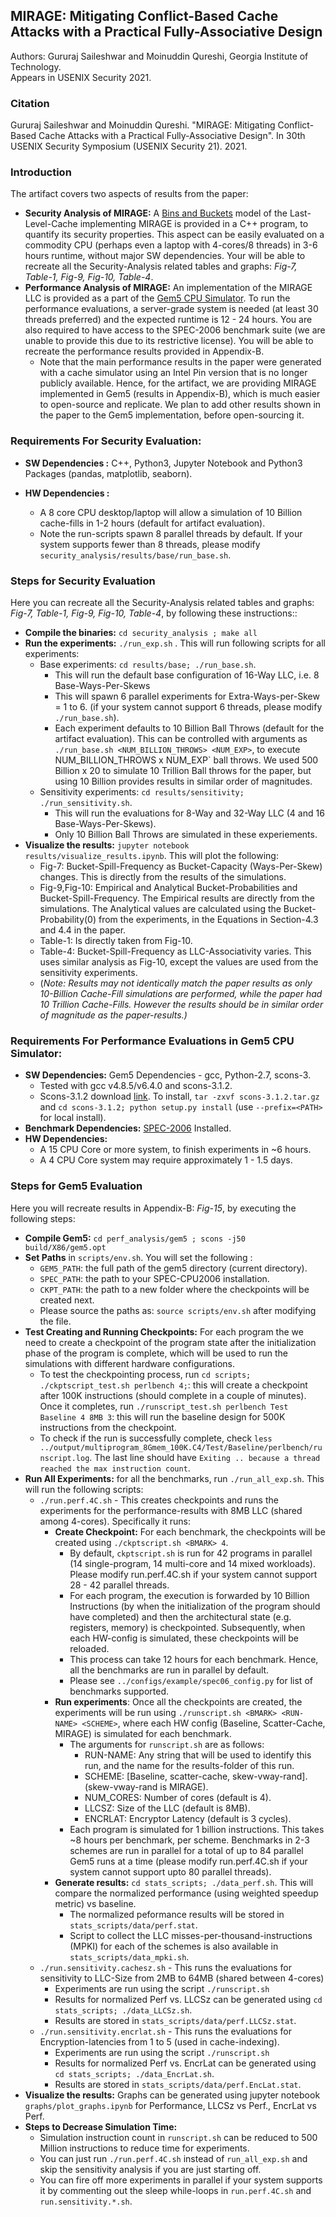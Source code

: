 ## MIRAGE: Mitigating Conflict-Based Cache Attacks with a Practical Fully-Associative Design  
Authors: Gururaj Saileshwar and Moinuddin Qureshi, Georgia Institute of Technology.  
Appears in USENIX Security 2021.   

### Citation
Gururaj Saileshwar and Moinuddin Qureshi. "MIRAGE: Mitigating Conflict-Based Cache Attacks with a Practical Fully-Associative Design". In 30th USENIX Security Symposium (USENIX Security 21). 2021.

### Introduction
The artifact covers two aspects of results from the paper:  

- **Security Analysis of MIRAGE:** A [Bins and Buckets](https://en.wikipedia.org/wiki/Balls_into_bins_problem) model of the Last-Level-Cache implementing MIRAGE is provided in a C++ program, to quantify its security properties.  This aspect can be easily evaluated on a commodity CPU (perhaps even a laptop with 4-cores/8 threads) in 3-6 hours runtime, without major SW dependencies. Your will be able to recreate all the Security-Analysis related tables and graphs: *Fig-7, Table-1, Fig-9, Fig-10, Table-4*. 
- **Performance Analysis of MIRAGE:** An implementation of the MIRAGE LLC is provided as a part of the [Gem5 CPU Simulator](https://www.gem5.org/). To run the performance evaluations, a server-grade system is needed (at least 30 threads preferred) and the expected runtime is 12 - 24 hours. You are also required to have access to the SPEC-2006 benchmark suite (we are unable to provide this due to its restrictive license). You will be able to recreate the performance results provided in Appendix-B.  
  - Note that the main performance results in the paper were generated with a cache simulator using an Intel Pin version that is no longer publicly available. Hence, for the artifact, we are providing MIRAGE implemented in Gem5 (results in Appendix-B), which is much easier to open-source and replicate. We plan to add other results shown in the paper to the Gem5 implementation, before open-sourcing it.

### Requirements For Security Evaluation:  
 - **SW Dependencies :**  C++, Python3, Jupyter Notebook and Python3 Packages (pandas, matplotlib, seaborn).   

 - **HW Dependencies :**
   - A 8 core CPU desktop/laptop will allow a simulation of 10 Billion cache-fills in 1-2 hours (default for artifact evaluation).   
   - Note the run-scripts spawn 8 parallel threads by default. If your system supports fewer than 8 threads, please modify `security_analysis/results/base/run_base.sh`.  

### Steps for Security Evaluation  
Here you can recreate all the Security-Analysis related tables and graphs: *Fig-7, Table-1, Fig-9, Fig-10, Table-4*, by following these instructions::  
- **Compile the binaries:** `cd security_analysis ; make all`  
- **Run the experiments:** `./run_exp.sh` . This will run following scripts for all experiments:
  - Base experiments: `cd results/base; ./run_base.sh`.
      * This will run the default base configuration of 16-Way LLC, i.e. 8 Base-Ways-Per-Skews
      * This will spawn 6 parallel experiments for Extra-Ways-per-Skew = 1 to 6.  (if your system cannot support 6 threads, please modify `./run_base.sh`).
      * Each experiment defaults to 10 Billion Ball Throws (default for the artifact evaluation). This can be controlled with arguments as `./run_base.sh <NUM_BILLION_THROWS> <NUM_EXP>`, to execute NUM_BILLION_THROWS x NUM_EXP` ball throws. We used 500 Billion x 20 to simulate 10 Trillion Ball throws for the paper, but using 10 Billion provides results in similar order of magnitudes.
  - Sensitivity experiments: `cd results/sensitivity; ./run_sensitivity.sh`.
      * This will run the evaluations for 8-Way and 32-Way LLC (4 and 16 Base-Ways-Per-Skews).
      * Only  10 Billion Ball Throws are simulated in these experiements.
- **Visualize the results:** `jupyter notebook results/visualize_results.ipynb`. This will plot the following:
  - Fig-7: Bucket-Spill-Frequency as Bucket-Capacity (Ways-Per-Skew) changes. This is directly from the results of the simulations.
  - Fig-9,Fig-10: Empirical and Analytical Bucket-Probabilities and Bucket-Spill-Frequency. The Empirical results are directly from the simulations. The Analytical values are calculated using the Bucket-Probability(0) from the experiments, in the Equations in Section-4.3 and 4.4 in the paper.
  - Table-1: Is directly taken from Fig-10.
  - Table-4: Bucket-Spill-Frequency as LLC-Associativity varies. This uses similar analysis as Fig-10, except the values are used from the sensitivity experiments.
  - (*Note: Results may not identically match the paper results as only 10-Billion Cache-Fill simulations are performed, while the paper had 10 Trillion Cache-Fills. However the results should be in similar order of magnitude as the paper-results.)*
      
  

### Requirements For Performance Evaluations in Gem5 CPU Simulator:
   - **SW Dependencies:** Gem5 Dependencies - gcc, Python-2.7, scons-3.
     - Tested with gcc v4.8.5/v6.4.0 and scons-3.1.2.
     - Scons-3.1.2 download [link](https://sourceforge.net/projects/scons/files/scons/3.1.2/scons-3.1.2.tar.gz/download). To install, `tar -zxvf scons-3.1.2.tar.gz` and `cd scons-3.1.2; python setup.py install` (use `--prefix=<PATH>` for local install).
   - **Benchmark Dependencies:** [SPEC-2006](https://www.spec.org/cpu2006/) Installed.
   - **HW Dependencies:** 
     - A 15 CPU Core or more system, to finish experiments in ~6 hours. 
     - A 4 CPU Core system may require approximately 1 - 1.5 days.


### Steps for Gem5 Evaluation
Here you will recreate results in Appendix-B: *Fig-15*, by executing the following steps:
- **Compile Gem5:** `cd perf_analysis/gem5 ; scons -j50 build/X86/gem5.opt`
- **Set Paths** in `scripts/env.sh`. You will set the following :
    - `GEM5_PATH`: the full path of the gem5 directory (current directory).
    - `SPEC_PATH`: the path to your SPEC-CPU2006 installation. 
    - `CKPT_PATH`: the path to a new folder where the checkpoints will be created next.
    - Please source the paths as: `source scripts/env.sh` after modifying the file.
- **Test Creating and Running Checkpoints:** For each program the we need to create a checkpoint of the program state after the initialization phase of the program is complete, which will be used to run the simulations with different hardware configurations. 
    - To test the checkpointing process, run `cd scripts; ./ckptscript_test.sh perlbench 4;`: this will create a checkpoint after 100K instructions (should complete in a couple of minutes). Once it completes, run `./runscript_test.sh perlbench Test Baseline 4 8MB 3`: this will run the baseline design for 500K instructions from the checkpoint.
    - To check if the run is successfully complete, check `less ../output/multiprogram_8Gmem_100K.C4/Test/Baseline/perlbench/runscript.log`. The last line should have `Exiting .. because a thread reached the max instruction count`.
- **Run All Experiments:** for all the benchmarks, run `./run_all_exp.sh`. This will run the following scripts:
    - `./run.perf.4C.sh` - This creates checkpoints and runs the experiments for the performance-results with 8MB LLC (shared among 4-cores). Specifically it runs:
      * **Create Checkpoint:** For each benchmark, the checkpoints will be created using `./ckptscript.sh <BMARK> 4`. 
      	- By default, `ckptscript.sh` is run for 42 programs in parallel (14 single-program, 14 multi-core and  14 mixed workloads). Please modify run.perf.4C.sh if your system cannot support 28 - 42 parallel threads.
      	- For each program, the execution is forwarded by 10 Billion Instructions (by when the initialization of the program should have completed) and then the architectural state (e.g. registers, memory) is checkpointed. Subsequently, when each HW-config is simulated, these checkpoints will be reloaded.
      	- This process can take 12 hours for each benchmark. Hence, all the benchmarks are run in parallel by default.
      	- Please see `../configs/example/spec06_config.py` for list of benchmarks supported.
      * **Run experiments**: Once all the checkpoints are created, the experiments will be run using `./runscript.sh <BMARK> <RUN-NAME> <SCHEME>`, where each HW config (Baseline, Scatter-Cache, MIRAGE) is simulated for each benchmark.
      	- The arguments for `runscript.sh` are as follows:
          -  RUN-NAME: Any string that will be used to identify this run, and the name for the results-folder of this run.
          -  SCHEME: [Baseline, scatter-cache, skew-vway-rand]. (skew-vway-rand is MIRAGE).
          -  NUM_CORES: Number of cores (default is 4).
          -  LLCSZ: Size of the LLC (default is 8MB).
          -  ENCRLAT: Encryptor Latency (default is 3 cycles).
      	- Each program is simulated for 1 billion instructions. This takes ~8 hours per benchmark, per scheme. Benchmarks in 2-3 schemes are run in parallel for a total of up to 84 parallel Gem5 runs at a time (please modify run.perf.4C.sh if your system cannot support upto 80 parallel threads).
      * **Generate results:** `cd stats_scripts; ./data_perf.sh`. This will compare the normalized performance (using weighted speedup metric) vs baseline.
        - The normalized peformance results will be stored in `stats_scripts/data/perf.stat`. 
        - Script to collect the LLC misses-per-thousand-instructions (MPKI) for each of the schemes is also available in `stats_scripts/data_mpki.sh`.
    - `./run.sensitivity.cachesz.sh` - This runs the evaluations for sensitivity to LLC-Size from 2MB to 64MB (shared between 4-cores)
      * Experiments are run using the script `./runscript.sh`
      * Results for normalized Perf vs. LLCSz can be generated using `cd stats_scripts; ./data_LLCSz.sh`. 
      * Results are stored in `stats_scripts/data/perf.LLCSz.stat`.
    - `./run.sensitivity.encrlat.sh` - This runs the evaluations for Encryption-latencies from 1 to 5 (used in cache-indexing).
      * Experiments are run using the script `./runscript.sh`
      * Results for normalized Perf vs. EncrLat can be generated using `cd stats_scripts; ./data_EncrLat.sh`. 
      * Results are stored in `stats_scripts/data/perf.EncLat.stat`.
- **Visualize the results:** Graphs can be generated using jupyter notebook `graphs/plot_graphs.ipynb` for Performance, LLCSz vs Perf., EncrLat vs Perf.
- **Steps to Decrease Simulation Time:** 
    - Simulation instruction count in `runscript.sh` can be reduced to 500 Million instructions to reduce time for experiments.
    - You can just run `./run.perf.4C.sh` instead of `run_all_exp.sh` and skip the sensitivity analysis if you are just starting off.
    - You can fire off more experiments in parallel if your system supports it by commenting out the sleep while-loops in `run.perf.4C.sh` and `run.sensitivity.*.sh`.